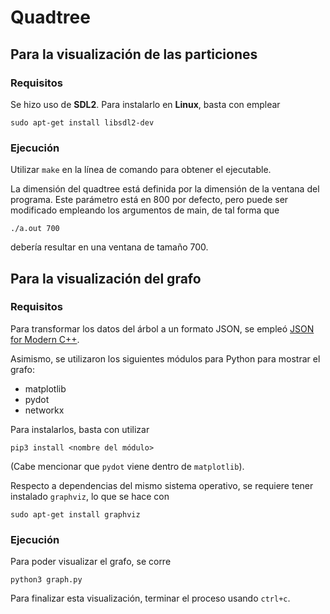 # Quadtree

## Para la visualización de las particiones

### Requisitos

Se hizo uso de **SDL2**. Para instalarlo en **Linux**, basta con emplear
```
sudo apt-get install libsdl2-dev
```

### Ejecución

Utilizar `make` en la línea de comando para obtener el ejecutable.

La dimensión del quadtree está definida por la dimensión de la ventana del programa. Este parámetro está en 800 por defecto, pero puede ser modificado empleando los argumentos de main, de tal forma que
```
./a.out 700
```
debería resultar en una ventana de tamaño 700.

## Para la visualización del grafo

### Requisitos

Para transformar los datos del árbol a un formato JSON, se empleó [JSON for Modern C++](https://github.com/nlohmann/json).

Asimismo, se utilizaron los siguientes módulos para Python para mostrar el grafo:
- matplotlib
- pydot
- networkx

Para instalarlos, basta con utilizar
```
pip3 install <nombre del módulo>
```

(Cabe mencionar que `pydot` viene dentro de `matplotlib`).

Respecto a dependencias del mismo sistema operativo, se requiere tener instalado `graphviz`, lo que se hace con

```
sudo apt-get install graphviz
```

### Ejecución

Para poder visualizar el grafo, se corre
```
python3 graph.py
```
Para finalizar esta visualización, terminar el proceso usando `ctrl+c`.